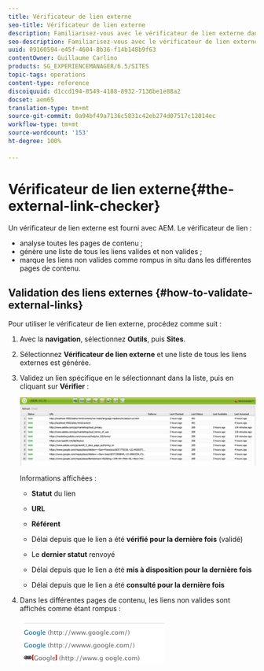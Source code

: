 ```yaml
---
title: Vérificateur de lien externe
seo-title: Vérificateur de lien externe
description: Familiarisez-vous avec le vérificateur de lien externe dans AEM.
seo-description: Familiarisez-vous avec le vérificateur de lien externe dans AEM.
uuid: 09160594-e45f-4604-8b36-f14b148b9f63
contentOwner: Guillaume Carlino
products: SG_EXPERIENCEMANAGER/6.5/SITES
topic-tags: operations
content-type: reference
discoiquuid: d1ccd194-8549-4188-8932-7136be1e88a2
docset: aem65
translation-type: tm+mt
source-git-commit: 0a94bf49a7136c5831c42eb274d07517c12014ec
workflow-type: tm+mt
source-wordcount: '153'
ht-degree: 100%

---
```



# Vérificateur de lien externe{#the-external-link-checker}

Un vérificateur de lien externe est fourni avec AEM. Le vérificateur de lien :

* analyse toutes les pages de contenu ;
* génère une liste de tous les liens valides et non valides ;
* marque les liens non valides comme rompus in situ dans les différentes pages de contenu.

## Validation des liens externes  {#how-to-validate-external-links}

Pour utiliser le vérificateur de lien externe, procédez comme suit :

1. Avec la **navigation**, sélectionnez **Outils**, puis **Sites**.
1. Sélectionnez **Vérificateur de lien externe** et une liste de tous les liens externes est générée.
1. Validez un lien spécifique en le sélectionnant dans la liste, puis en cliquant sur **Vérifier** :

   ![](assets/telc-01.png)

   Informations affichées :

   * **Statut** du lien
   * **URL**
   * **Référent**
   * Délai depuis que le lien a été **vérifié pour la dernière fois** (validé)
   * Le **dernier statut** renvoyé

   * Délai depuis que le lien a été **mis à disposition pour la dernière fois**
   * Délai depuis que le lien a été **consulté pour la dernière fois**

1. Dans les différentes pages de contenu, les liens non valides sont affichés comme étant rompus :

   ![](assets/chlimage_1-143.png)